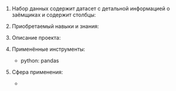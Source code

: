 1. Набор данных содержит датасет c детальной информацией о заёмщиках и содержит столбцы:

2. Приобретаемый навыки и знания: 

3. Описание проекта: 

4. Применённые инструменты:

    - python: pandas
5. Сфера применения:

    - 
